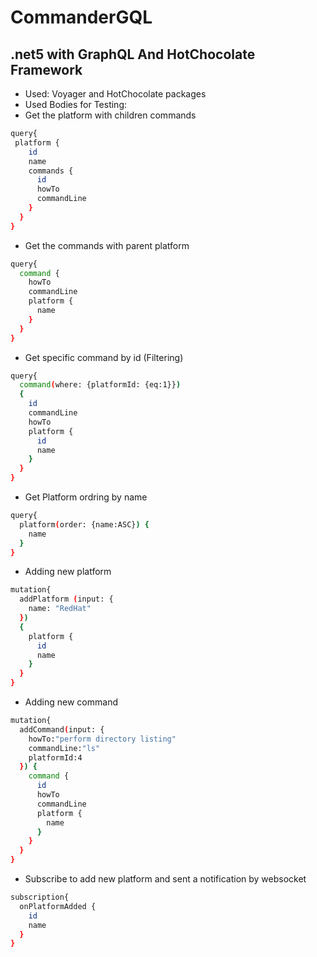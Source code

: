 # CommanderGQL

## .net5 with GraphQL And HotChocolate Framework

- Used: Voyager and HotChocolate packages
-  Used Bodies for Testing:
- Get the platform with children commands
```sh
query{
 platform {
    id
    name
    commands {
      id
      howTo
      commandLine
    }
  }
}
```

- Get the commands with parent platform
```sh
query{
  command {
    howTo
    commandLine
    platform {
      name
    }
  }
}
```

- Get specific command by id (Filtering)
```sh
query{
  command(where: {platformId: {eq:1}})
  {
    id
    commandLine
    howTo
    platform {
      id
      name
    }
  }
}
```

- Get Platform ordring by name
```sh
query{
  platform(order: {name:ASC}) {
    name
  }
}
```

- Adding new platform
```sh
mutation{
  addPlatform (input: {
    name: "RedHat"
  })
  {
    platform {
      id
      name
    }
  }
}
```

- Adding new command
```sh
mutation{
  addCommand(input: {
    howTo:"perform directory listing"
    commandLine:"ls"
    platformId:4
  }) {
    command {
      id
      howTo
      commandLine
      platform {
        name
      }
    }
  }
}
```

- Subscribe to add new platform and sent a notification by websocket
```sh
subscription{
  onPlatformAdded {
    id
    name
  }
}
```
